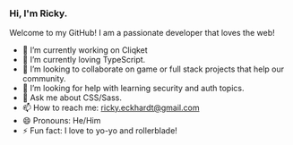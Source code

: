 ### Hi, I'm Ricky. 

Welcome to my GitHub! I am a passionate developer that loves the web! 

- 🔭 I’m currently working on Cliqket
- 🌱 I’m currently loving TypeScript.
- 👯 I’m looking to collaborate on game or full stack projects that help our community. 
- 🤔 I’m looking for help with learning security and auth topics.
- 💬 Ask me about CSS/Sass.
- 📫 How to reach me: ricky.eckhardt@gmail.com
- 😄 Pronouns: He/Him
- ⚡ Fun fact: I love to yo-yo and rollerblade!
